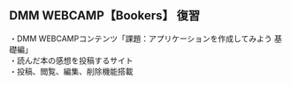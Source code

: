 ## DMM WEBCAMP【Bookers】 復習
・DMM WEBCAMPコンテンツ「課題：アプリケーションを作成してみよう 基礎編」<br>
・読んだ本の感想を投稿するサイト<br>
・投稿、閲覧、編集、削除機能搭載
